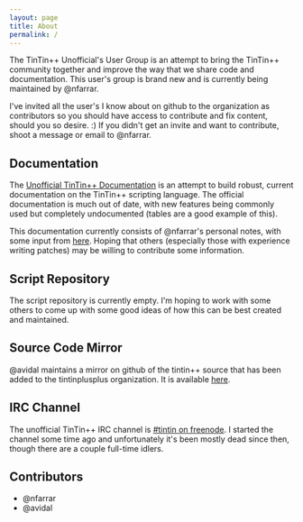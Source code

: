 ```yaml
---
layout: page
title: About
permalink: /
---
```



The TinTin++ Unofficial's User Group is an attempt to bring the TinTin++ community together and improve the way that we share code and documentation. This user's group is brand new and is currently being maintained by @nfarrar.

I've invited all the user's I know about on github to the organization as contributors so you should have access to contribute and fix content, should you so desire. :) If you didn't get an invite and want to contribute, shoot a message or email to @nfarrar.


Documentation
-------------
The [Unofficial TinTin++ Documentation](https://tintinplusplus-unofficial-documentation.readthedocs.org/) is an attempt to build robust, current documentation on the TinTin++ scripting language. The official documentation is much out of date, with new features being commonly used but completely undocumented (tables are a good example of this).

This documentation currently consists of @nfarrar's personal notes, with some input from [here](http://tintin.sourceforge.net/board/viewtopic.php?p=8797#8797). Hoping that others (especially those with experience writing patches) may be willing to contribute some information.


Script Repository
-----------------
The script repository is currently empty. I'm hoping to work with some others to come up with some good ideas of how this can be best created and maintained.


Source Code Mirror
------------------
@avidal maintains a mirror on github of the tintin++ source that has been added to the tintinplusplus organization. It is available [here](http://github.com/tintinplusplus/tintin).


IRC Channel
-----------
The unofficial TinTin++ IRC channel is <a href="irc://irc.freenode.net:6667/tintin">#tintin on freenode</a>. I started the channel some time ago and unfortunately it's been mostly dead since then, though there are a couple full-time idlers.


Contributors
------------

- @nfarrar
- @avidal
